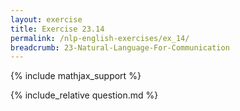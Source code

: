 ```yaml
---
layout: exercise
title: Exercise 23.14
permalink: /nlp-english-exercises/ex_14/
breadcrumb: 23-Natural-Language-For-Communication
---
```


{% include mathjax_support %}

<div><i class="arrow-up loader" data-chapter="nlp-english-exercises" data-exercise="ex_14" data-rating="0"></i></div>
{% include_relative question.md %}
